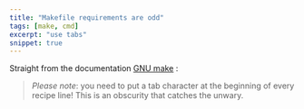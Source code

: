 ```yaml
---
title: "Makefile requirements are odd"
tags: [make, cmd]
excerpt: "use tabs"
snippet: true
---
```


Straight from the documentation [GNU make](https://www.gnu.org/software/make/manual/make.html#Introduction) :
> *Please note*: you need to put a tab character at the beginning of every recipe line! This is an obscurity that catches the unwary. 

